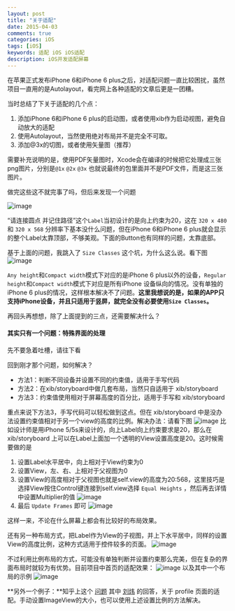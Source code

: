 ```yaml
---
layout: post
title: "关于适配"
date: 2015-04-03
comments: true
categories: iOS
tags: [iOS]
keywords: 适配 iOS iOS适配
description: iOS开发适配屏幕
---
```


在苹果正式发布iPhone 6和iPhone 6 plus之后，对适配问题一直比较困扰，虽然项目一直用的是Autolayout，看完网上各种适配的文章后更是一团糟。

当时总结了下关于适配的几个点：

1. 添加iPhone 6和iPhone 6 plus的启动图，或者使用xib作为启动视图，避免自动放大的适配
2. 使用Autolayout，当然使用绝对布局并不是完全不可取。
3. 添加@3x的切图，或者使用矢量图（推荐）

需要补充说明的是，使用PDF矢量图时，Xcode会在编译的时候把它处理成三张png图片，分别是`@1x` `@2x` `@3x` 也就说最终的包里面并不是PDF文件，而是这三张图片。

做完这些这不就完事了吗，但后来发现一个问题

![image](/images/Adaptation/gesture.jpg)

“请连接圆点 并记住路径”这个`Label`当初设计的是向上约束为20，这在 `320 x 480` 和 `320 x 568` 分辨率下基本没什么问题，但在iPhone 6和iPhone 6 plus就会显示的整个Label太靠顶部，不够美观。下面的Button也有同样的问题，太靠底部。

基于上面的问题，我跳入了 `Size Classes` 这个坑，为什么这么说。看下图
![image](/images/Adaptation/sizeclasses.jpg)

`Any height`和`Compact width`模式下对应的是iPhone 6 plus以外的设备，`Regular height`和`Compact width`模式下对应是所有iPhone 设备纵向的情况。没有单独的iPhone 6 plus的情况，这样根本解决不了问题。**这里我想说的是，如果的APP只支持iPhone设备，并且只适用于竖屏，就完全没有必要使用`Size Classes`。**

再回头再想想，除了上面提到的三点，还需要解决什么？

#### 其实只有一个问题：特殊界面的处理

先不要急着吐槽，请往下看

回到刚才那个问题，如何解决？

* 方法1：判断不同设备并设置不同的约束值，适用于手写代码
* 方法2：在xib/storyboard中做几套布局，当然只自适用于 xib/storyboard
* 方法3：约束值使用相对于屏幕高度的百分比，适用于手写和 xib/storyboard

重点来说下方法3，手写代码可以轻松做到这点。但在 xib/storyboard 中是没办法设置约束值相对于另一个view的高度的比例。解决办法：请看下图
![image](/images/Adaptation/gesture_20.png)
比如设计师是用iPhone 5/5s来设计的，向上Label向上约束要求是20，那么在 xib/storyboard 上可以在Label上面加一个透明的View设置高度是20。这时候需要做的是

1. 设置Label水平居中，向上相对于View约束为0
2. 设置View，左、右、上相对于父视图为0
3. 设置View的高度相对于父视图也就是self.view的高度为20:568，这里技巧是选择View按住Control键连接到self.view选择 `Equal Heights` ，然后再去详情中设置Multiplier的值
![image](/images/Adaptation/height.png)
4. 最后 `Update Frames` 即可
![image](/images/Adaptation/update.png)

这样一来，不论在什么屏幕上都会有比较好的布局效果。

还有另一种布局方式，把Label作为View的子视图，并上下水平居中，同样的设置View的高度比例，这种方式适用于控件较多的页面。
![image](/images/Adaptation/other.jpg)

不过利用比例布局的方式，可能没有单独判断并设置约束那么完美，但在复杂的界面布局时就较为有优势。目前项目中首页的适配效果：
![image](/images/Adaptation/header.png)
以及其中一个布局的示例
![image](/images/Adaptation/demo.png)

**另外一个例子：**知乎上这个 [问题](http://www.zhihu.com/question/25308946?sort=created) 其中 [刘炜](http://www.zhihu.com/people/imneway) 的回答，关于 profile 页面的适配。手动设置ImageView的大小，也可以使用上述设置比例的方法解决。
